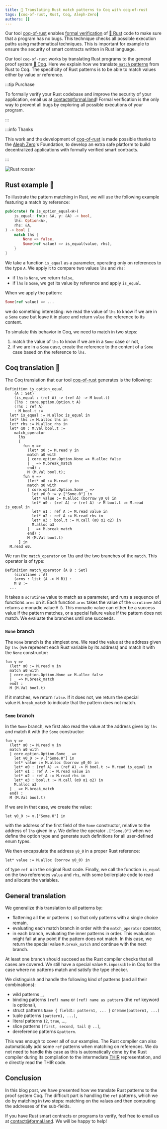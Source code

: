 ```yaml
---
title: 🦀 Translating Rust match patterns to Coq with coq-of-rust
tags: [coq-of-rust, Rust, Coq, Aleph-Zero]
authors: []
---
```


Our tool [coq-of-rust](https://github.com/formal-land/coq-of-rust) enables [formal verification](https://en.wikipedia.org/wiki/Formal_verification) of [🦀&nbsp;Rust](https://www.rust-lang.org/) code to make sure that a program has no bugs. This technique checks all possible execution paths using mathematical techniques. This is important for example to ensure the security of smart contracts written in Rust language.

Our tool `coq-of-rust` works by translating Rust programs to the general proof system [🐓&nbsp;Coq](https://coq.inria.fr/). Here we explain how we translate[&nbsp;`match` patterns](https://doc.rust-lang.org/book/ch06-02-match.html) from Rust to Coq. The specificity of Rust patterns is to be able to match values either by value or reference.

<!-- truncate -->

:::tip Purchase

To formally verify your Rust codebase and improve the security of your application, email us at&nbsp;[&#099;&#111;&#110;&#116;&#097;&#099;&#116;&#064;formal&#046;&#108;&#097;&#110;&#100;](mailto:contact@formal.land)! Formal verification is the only way to prevent all bugs by exploring all possible executions of your program.

:::

:::info Thanks

This work and the development of [coq-of-rust](https://github.com/formal-land/coq-of-rust) is made possible thanks to the [Aleph Zero](https://alephzero.org/)'s Foundation, to develop an extra safe platform to build decentralized applications with formally verified smart contracts.

:::

![Rust rooster](2024-01-04/rust-rooster.png)

## Rust example&nbsp;🦀

To illustrate the pattern matching in Rust, we will use the following example featuring a match by reference:

```rust
pub(crate) fn is_option_equal<A>(
    is_equal: fn(x: &A, y: &A) -> bool,
    lhs: Option<A>,
    rhs: &A,
) -> bool {
    match lhs {
        None => false,
        Some(ref value) => is_equal(value, rhs),
    }
}
```

We take a function&nbsp;`is_equal` as a parameter, operating only on references to the type&nbsp;`A`. We apply it to compare two values&nbsp;`lhs` and&nbsp;`rhs`:

- if&nbsp;`lhs` is&nbsp;`None`, we return&nbsp;`false`,
- if&nbsp;`lhs` is&nbsp;`Some`, we get its value by reference and apply&nbsp;`is_equal`.

When we apply the pattern:

```rust
Some(ref value) => ...
```

we do something interesting: we read the value of&nbsp;`lhs` to know if we are in a&nbsp;`Some` case but leave it in place and return&nbsp;`value` the reference to its content.

To simulate this behavior in Coq, we need to match in two steps:

1. match the value of&nbsp;`lhs` to know if we are in a&nbsp;`Some` case or not,
2. if we are in a&nbsp;`Some` case, create the reference to the content of a&nbsp;`Some` case based on the reference to&nbsp;`lhs`.

## Coq translation&nbsp;🐓

The Coq translation that our tool [coq-of-rust](https://github.com/formal-land/coq-of-rust) generates is the following:

```coq
Definition is_option_equal
    {A : Set}
    (is_equal : (ref A) -> (ref A) -> M bool.t)
    (lhs : core.option.Option.t A)
    (rhs : ref A)
    : M bool.t :=
  let* is_equal := M.alloc is_equal in
  let* lhs := M.alloc lhs in
  let* rhs := M.alloc rhs in
  let* α0 : M.Val bool.t :=
    match_operator
      lhs
      [
        fun γ =>
          (let* α0 := M.read γ in
          match α0 with
          | core.option.Option.None => M.alloc false
          | _ => M.break_match
          end) :
          M (M.Val bool.t);
        fun γ =>
          (let* α0 := M.read γ in
          match α0 with
          | core.option.Option.Some _ =>
            let γ0_0 := γ.["Some.0"] in
            let* value := M.alloc (borrow γ0_0) in
            let* α0 : (ref A) -> (ref A) -> M bool.t := M.read is_equal in
            let* α1 : ref A := M.read value in
            let* α2 : ref A := M.read rhs in
            let* α3 : bool.t := M.call (α0 α1 α2) in
            M.alloc α3
          | _ => M.break_match
          end) :
          M (M.Val bool.t)
      ] in
  M.read α0.
```

We run the&nbsp;`match_operator` on&nbsp;`lhs` and the two branches of the&nbsp;`match`. This operator is of type:

```coq
Definition match_operator {A B : Set}
    (scrutinee : A)
    (arms : list (A -> M B)) :
    M B :=
  ...
```

It takes a&nbsp;`scrutinee` value to match as a parameter, and runs a sequence of functions&nbsp;`arms` on it. Each function&nbsp;`arms` takes the value of the&nbsp;`scrutinee` and returns a monadic value&nbsp;`M B`. This monadic value can either be a success value if the pattern matches, or a special failure value if the pattern does not match. We evaluate the branches until one succeeds.

### `None` branch

The&nbsp;`None` branch is the simplest one. We read the value at the address given by&nbsp;`lhs` (we represent each Rust variable by its address) and match it with the&nbsp;`None` constructor:

```coq
fun γ =>
  (let* α0 := M.read γ in
  match α0 with
  | core.option.Option.None => M.alloc false
  | _ => M.break_match
  end) :
  M (M.Val bool.t)
```

If it matches, we return&nbsp;`false`. If it does not, we return the special value&nbsp;`M.break_match` to indicate that the pattern does not match.

### `Some` branch

In the&nbsp;`Some` branch, we first also read the value at the address given by&nbsp;`lhs` and match it with the&nbsp;`Some` constructor:

```coq
fun γ =>
  (let* α0 := M.read γ in
  match α0 with
  | core.option.Option.Some _ =>
    let γ0_0 := γ.["Some.0"] in
    let* value := M.alloc (borrow γ0_0) in
    let* α0 : (ref A) -> (ref A) -> M bool.t := M.read is_equal in
    let* α1 : ref A := M.read value in
    let* α2 : ref A := M.read rhs in
    let* α3 : bool.t := M.call (α0 α1 α2) in
    M.alloc α3
  | _ => M.break_match
  end) :
  M (M.Val bool.t)
```

If we are in that case, we create the value:

```coq
let γ0_0 := γ.["Some.0"] in
```

with the address of the first field of the&nbsp;`Some` constructor, relative to the address of&nbsp;`lhs` given in&nbsp;`γ`. We define the operator&nbsp;`.["Some.0"]` when we define the option type and generate such definitions for all user-defined enum types.

We then encapsulate the address&nbsp;`γ0_0` in a proper Rust reference:

```coq
let* value := M.alloc (borrow γ0_0) in
```

of type&nbsp;`ref A` in the original Rust code. Finally, we call the function&nbsp;`is_equal` on the two references&nbsp;`value` and&nbsp;`rhs`, with some boilerplate code to read and allocate the variables.

## General translation

We generalize this translation to all patterns by:

- flattening all the or patterns `|` so that only patterns with a single choice remain,
- evaluating each match branch in order with the&nbsp;`match_operator` operator,
- in each branch, evaluating the inner patterns in order. This evaluation might fail at any point if the pattern does not match. In this case, we return the special value&nbsp;`M.break_match` and continue with the next branch.

At least one branch should succeed as the Rust compiler checks that all cases are covered. We still have a special value&nbsp;`M.impossible` in Coq for the case where no patterns match and satisfy the type checker.

We distinguish and handle the following kind of patterns (and all their combinations):

- wild patterns&nbsp;`_`,
- binding patterns&nbsp;`(ref) name` or&nbsp;`(ref) name as pattern` (the&nbsp;`ref` keyword is optional),
- struct patterns&nbsp;`Name { field1: pattern1, ... }` or&nbsp;`Name(pattern1, ...)`
- tuple patterns&nbsp;`(pattern1, ...)`,
- literal patterns&nbsp;`12`, `true`, ...,
- slice patterns&nbsp;`[first, second, tail @ ..]`,
- dereference patterns&nbsp;`&pattern`.

This was enough to cover all of our examples. The Rust compiler can also automatically add some&nbsp;`ref` patterns when matching on references. We do not need to handle this case as this is automatically done by the Rust compiler during its compilation to the intermediate&nbsp;[THIR](https://rustc-dev-guide.rust-lang.org/thir.html) representation, and e directly read the THIR code.

## Conclusion

In this blog post, we have presented how we translate Rust patterns to the proof system Coq. The difficult part is handling the&nbsp;`ref` patterns, which we do by matching in two steps: matching on the values and then computing the addresses of the sub-fields.

If you have Rust smart contracts or programs to verify, feel free to email us at&nbsp;[&#099;&#111;&#110;&#116;&#097;&#099;&#116;&#064;formal&#046;&#108;&#097;&#110;&#100;](mailto:contact@formal.land). We will be happy to help!
